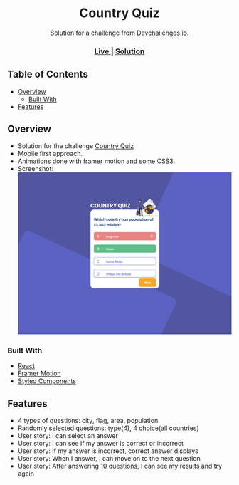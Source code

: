 <!-- Please update value in the {}  -->

<h1 align="center">Country Quiz</h1>

<div align="center">
   Solution for a challenge from  <a href="http://devchallenges.io" target="_blank">Devchallenges.io</a>.
</div>

<div align="center">
  <h3>
    <a href="https://devc-country-quiz.netlify.app/">
      Live
    </a>
    <span> | </span>
    <a href="https://github.com/eraybarslan/devc-country-quiz/">
      Solution
    </a>
  </h3>
</div>

## Table of Contents

- [Overview](#overview)
  - [Built With](#built-with)
- [Features](#features)

## Overview

- Solution for the challenge [Country Quiz](https://devchallenges.io/challenges/Bu3G2irnaXmfwQ8sZkw8)
- Mobile first approach.
- Animations done with framer motion and some CSS3.
- Screenshot: ![desktop_screenshot](/public/images/ss_desktop.png)

### Built With

- [React](https://reactjs.org/)
- [Framer Motion](https://www.framer.com/motion/)
- [Styled Components](https://styled-components.com/)

## Features

- 4 types of questions: city, flag, area, population.
- Randomly selected questions: type(4), 4 choice(all countries)
- User story: I can select an answer
- User story: I can see if my answer is correct or incorrect
- User story: If my answer is incorrect, correct answer displays
- User story: When I answer, I can move on to the next question
- User story: After answering 10 questions, I can see my results and try again
